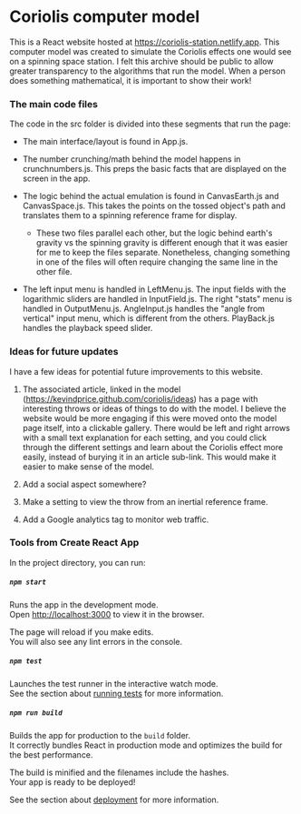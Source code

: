 # Coriolis computer model

This is a React website hosted at https://coriolis-station.netlify.app. This computer model was created to simulate the Coriolis effects one would see on a spinning space station. I felt this archive should be public to allow greater transparency to the algorithms that run the model. When a person does something mathematical, it is important to show their work!

### The main code files

The code in the src folder is divided into these segments that run the page:

* The main interface/layout is found in App.js.

* The number crunching/math behind the model happens in crunchnumbers.js. This preps the basic facts that are displayed on the screen in the app.

* The logic behind the actual emulation is found in CanvasEarth.js and CanvasSpace.js. This takes the points on the tossed object's path and translates them to a spinning reference frame for display. 
    * These two files parallel each other, but the logic behind earth's gravity vs the spinning gravity is different enough that it was easier for me to keep the files separate. Nonetheless, changing something in one of the files will often require changing the same line in the other file.

* The left input menu is handled in LeftMenu.js. The input fields with the logarithmic sliders are handled in InputField.js. The right "stats" menu is handled in OutputMenu.js. AngleInput.js handles the "angle from vertical" input menu, which is different from the others. PlayBack.js handles the playback speed slider.

### Ideas for future updates

I have a few ideas for potential future improvements to this website.

1. The associated article, linked in the model (https://kevindprice.github.com/coriolis/ideas) has a page with interesting throws or ideas of things to do with the model. I believe the website would be more engaging if this were moved onto the model page itself, into a clickable gallery. There would be left and right arrows with a small text explanation for each setting, and you could click through the different settings and learn about the Coriolis effect more easily, instead of burying it in an article sub-link. This would make it easier to make sense of the model.

2. Add a social aspect somewhere?

3. Make a setting to view the throw from an inertial reference frame.

4. Add a Google analytics tag to monitor web traffic.

### Tools from Create React App

In the project directory, you can run:

##### `npm start`

Runs the app in the development mode.\
Open [http://localhost:3000](http://localhost:3000) to view it in the browser.

The page will reload if you make edits.\
You will also see any lint errors in the console.

##### `npm test`

Launches the test runner in the interactive watch mode.\
See the section about [running tests](https://facebook.github.io/create-react-app/docs/running-tests) for more information.

##### `npm run build`

Builds the app for production to the `build` folder.\
It correctly bundles React in production mode and optimizes the build for the best performance.

The build is minified and the filenames include the hashes.\
Your app is ready to be deployed!

See the section about [deployment](https://facebook.github.io/create-react-app/docs/deployment) for more information.
